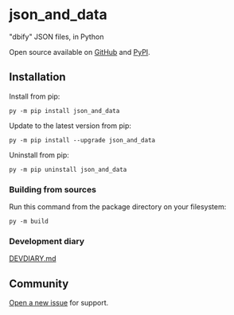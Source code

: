 # json_and_data

"dbify" JSON files, in Python

Open source available on [GitHub](https://github.com/Whoeza/json_and_data) and 
[PyPI](https://pypi.org/project/json_and_data/).

## Installation

Install from pip:

`py -m pip install json_and_data`

Update to the latest version from pip:

`py -m pip install --upgrade json_and_data`

Uninstall from pip:

`py -m pip uninstall json_and_data`

### Building from sources

Run this command from the package directory on your filesystem:

`py -m build`

### Development diary

[DEVDIARY.md](./DEVDIARY.md)

## Community

[Open a new issue](https://github.com/Whoeza/json_and_data/issues) for
support.
